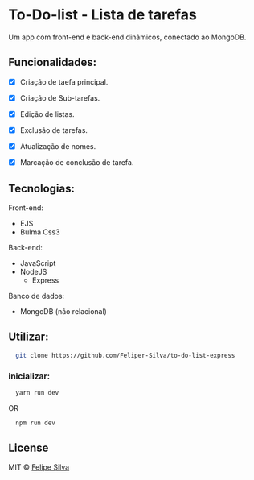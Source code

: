 # To-Do-list - Lista de tarefas

Um app com front-end e back-end dinâmicos, conectado ao MongoDB.

## Funcionalidades:

- [x] Criação de taefa principal.
- [x] Criação de Sub-tarefas.
- [x] Edição de listas.
- [x] Exclusão de tarefas.
- [x] Atualização de nomes.
- [x] Marcação de conclusão de tarefa. 


## Tecnologias:

Front-end:

- EJS
- Bulma Css3

Back-end:

- JavaScript
- NodeJS
  - Express

Banco de dados:

- MongoDB (não relacional)

## Utilizar:

```bash
  git clone https://github.com/Feliper-Silva/to-do-list-express

```
### inicializar:
```bash
  yarn run dev
```
OR
```bash
  npm run dev
```

## License

MIT © [Felipe Silva](https://www.linkedin.com/in/feliper-silva/)
